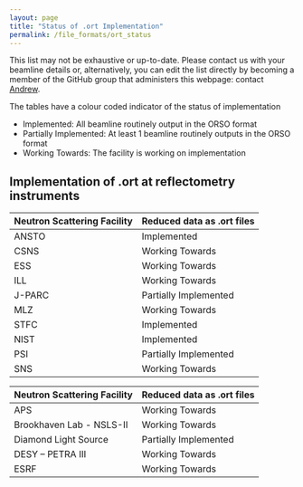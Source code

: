 ```yaml
---
layout: page
title: "Status of .ort Implementation"
permalink: /file_formats/ort_status
---
```


This list may not be exhaustive or up-to-date. Please contact us with your beamline details or, alternatively, you can edit the list directly by becoming a member of the GitHub group that administers this webpage: contact [Andrew](mailto:andrew.mccluskey@bristol.ac.uk).

The tables have a colour coded indicator of the status of implementation
* Implemented: All beamline routinely output in the ORSO format
* Partially Implemented: At least 1 beamline routinely outputs in the ORSO format
* Working Towards: The facility is working on implementation

## Implementation of .ort at reflectometry instruments

| Neutron Scattering Facility | Reduced data as .ort files |
| --- | --- | 
| ANSTO | Implemented  | 
| CSNS | Working Towards  | 
| ESS | Working Towards  | 
| ILL | Working Towards  | 
| J-PARC | Partially Implemented  | 
| MLZ | Working Towards  | 
| STFC | Implemented  | 
| NIST | Implemented  | 
| PSI | Partially Implemented  | 
| SNS | Working Towards  | 

| Neutron Scattering Facility | Reduced data as .ort files |
| --- | --- | 
| APS | Working Towards  | 
| Brookhaven Lab - NSLS-II | Working Towards  | 
| Diamond Light Source  | Partially Implemented  | 
| DESY – PETRA III | Working Towards  | 
| ESRF | Working Towards  | 







